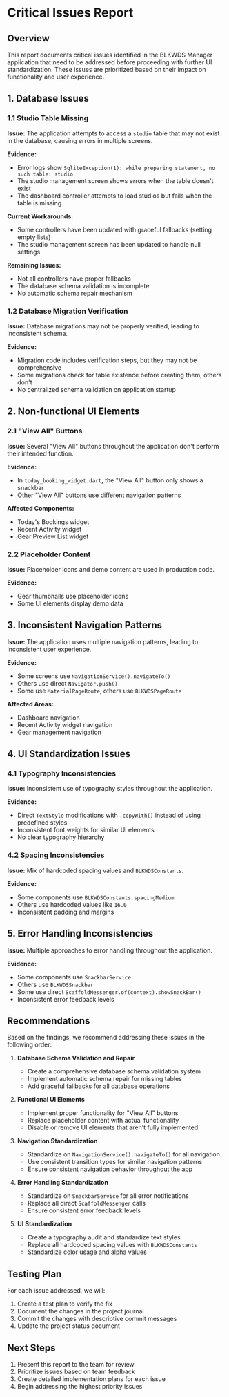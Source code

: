 # Critical Issues Report

## Overview

This report documents critical issues identified in the BLKWDS Manager application that need to be addressed before proceeding with further UI standardization. These issues are prioritized based on their impact on functionality and user experience.

## 1. Database Issues

### 1.1 Studio Table Missing

**Issue:** The application attempts to access a `studio` table that may not exist in the database, causing errors in multiple screens.

**Evidence:**
- Error logs show `SqliteException(1): while preparing statement, no such table: studio`
- The studio management screen shows errors when the table doesn't exist
- The dashboard controller attempts to load studios but fails when the table is missing

**Current Workarounds:**
- Some controllers have been updated with graceful fallbacks (setting empty lists)
- The studio management screen has been updated to handle null settings

**Remaining Issues:**
- Not all controllers have proper fallbacks
- The database schema validation is incomplete
- No automatic schema repair mechanism

### 1.2 Database Migration Verification

**Issue:** Database migrations may not be properly verified, leading to inconsistent schema.

**Evidence:**
- Migration code includes verification steps, but they may not be comprehensive
- Some migrations check for table existence before creating them, others don't
- No centralized schema validation on application startup

## 2. Non-functional UI Elements

### 2.1 "View All" Buttons

**Issue:** Several "View All" buttons throughout the application don't perform their intended function.

**Evidence:**
- In `today_booking_widget.dart`, the "View All" button only shows a snackbar
- Other "View All" buttons use different navigation patterns

**Affected Components:**
- Today's Bookings widget
- Recent Activity widget
- Gear Preview List widget

### 2.2 Placeholder Content

**Issue:** Placeholder icons and demo content are used in production code.

**Evidence:**
- Gear thumbnails use placeholder icons
- Some UI elements display demo data

## 3. Inconsistent Navigation Patterns

**Issue:** The application uses multiple navigation patterns, leading to inconsistent user experience.

**Evidence:**
- Some screens use `NavigationService().navigateTo()`
- Others use direct `Navigator.push()`
- Some use `MaterialPageRoute`, others use `BLKWDSPageRoute`

**Affected Areas:**
- Dashboard navigation
- Recent Activity widget navigation
- Gear management navigation

## 4. UI Standardization Issues

### 4.1 Typography Inconsistencies

**Issue:** Inconsistent use of typography styles throughout the application.

**Evidence:**
- Direct `TextStyle` modifications with `.copyWith()` instead of using predefined styles
- Inconsistent font weights for similar UI elements
- No clear typography hierarchy

### 4.2 Spacing Inconsistencies

**Issue:** Mix of hardcoded spacing values and `BLKWDSConstants`.

**Evidence:**
- Some components use `BLKWDSConstants.spacingMedium`
- Others use hardcoded values like `16.0`
- Inconsistent padding and margins

## 5. Error Handling Inconsistencies

**Issue:** Multiple approaches to error handling throughout the application.

**Evidence:**
- Some components use `SnackbarService`
- Others use `BLKWDSSnackbar`
- Some use direct `ScaffoldMessenger.of(context).showSnackBar()`
- Inconsistent error feedback levels

## Recommendations

Based on the findings, we recommend addressing these issues in the following order:

1. **Database Schema Validation and Repair**
   - Create a comprehensive database schema validation system
   - Implement automatic schema repair for missing tables
   - Add graceful fallbacks for all database operations

2. **Functional UI Elements**
   - Implement proper functionality for "View All" buttons
   - Replace placeholder content with actual functionality
   - Disable or remove UI elements that aren't fully implemented

3. **Navigation Standardization**
   - Standardize on `NavigationService().navigateTo()` for all navigation
   - Use consistent transition types for similar navigation patterns
   - Ensure consistent navigation behavior throughout the app

4. **Error Handling Standardization**
   - Standardize on `SnackbarService` for all error notifications
   - Replace all direct `ScaffoldMessenger` calls
   - Ensure consistent error feedback levels

5. **UI Standardization**
   - Create a typography audit and standardize text styles
   - Replace all hardcoded spacing values with `BLKWDSConstants`
   - Standardize color usage and alpha values

## Testing Plan

For each issue addressed, we will:

1. Create a test plan to verify the fix
2. Document the changes in the project journal
3. Commit the changes with descriptive commit messages
4. Update the project status document

## Next Steps

1. Present this report to the team for review
2. Prioritize issues based on team feedback
3. Create detailed implementation plans for each issue
4. Begin addressing the highest priority issues
